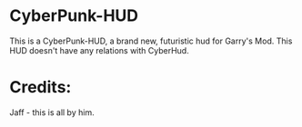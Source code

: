 # CyberPunk-HUD
This is a CyberPunk-HUD, a brand new, futuristic hud for Garry's Mod.
This HUD doesn't have any relations with CyberHud.
# Credits:
Jaff - this is all by him.